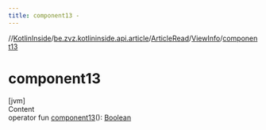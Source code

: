 ```yaml
---
title: component13 -
---
```

//[KotlinInside](../../../index.md)/[be.zvz.kotlininside.api.article](../../index.md)/[ArticleRead](../index.md)/[ViewInfo](index.md)/[component13](component13.md)



# component13  
[jvm]  
Content  
operator fun [component13](component13.md)(): [Boolean](https://kotlinlang.org/api/latest/jvm/stdlib/kotlin/-boolean/index.html)  



